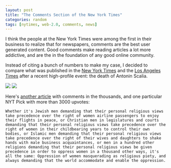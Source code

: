 ```yaml
---
layout: post
title: "The Comments Section of the New York Times"
categories: random
tags: [nytimes, web-2.0, comments, news]
---
```


I think the people at the New York Times were among the first in their business to realize that for newspapers, comments are the best user generated content. Good comments make reading articles a lot more addictive, and are the in the foundation of any good online community.

Instead of citing a bunch of numbers to make my case, I decided to compare what was published in the [New York Times](http://www.nytimes.com/2016/02/14/us/antonin-scalia-death.html) and the [Los Angeles Times](http://www.latimes.com/local/lanow/la-me-antonin-scalia-20160213-story.html) after a recent high-profile event: the death of Antonin Scalia.

![](https://raw.githubusercontent.com/kylebebak/kylebebak.github.io/master/_assets/img/comments-scalia-nyt.png)
![](https://raw.githubusercontent.com/kylebebak/kylebebak.github.io/master/_assets/img/comments-scalia-lat.png)



Here's [another article](http://www.nytimes.com/2016/02/27/world/middleeast/woman-81-to-sue-israeli-airline-over-seat-switch.html) with comments in the thousands, and one particular NYT Pick with more than 3000 upvotes:

    Whether it's Jewish men demanding that their personal religious views take precedence over the right of women airline passengers to enjoy their flights in peace, or Christian men in legislatures and courts demanding that their personal religious views take precedence over the right of women in their childbearing years to control their own bodies, or Islamic men demanding that their personal religious views take precedence over the right of their wives and daughters to shake hands with male business acquaintances, or men in a hundred other religions demanding that their personal religious views be given precedence in order to oppress women in a thousand other ways, it's all the same: Oppression of women masquerading as religious piety, and always demanding that the world accommodate and enable the oppression.

